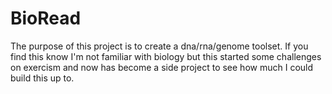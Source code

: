 <h1>BioRead</h1>
<p>The purpose of this project is to create a dna/rna/genome toolset. If you find this know I'm not familiar with biology but this started 
some challenges on exercism and now has become a side project to see how much I could build this up to.</p>

